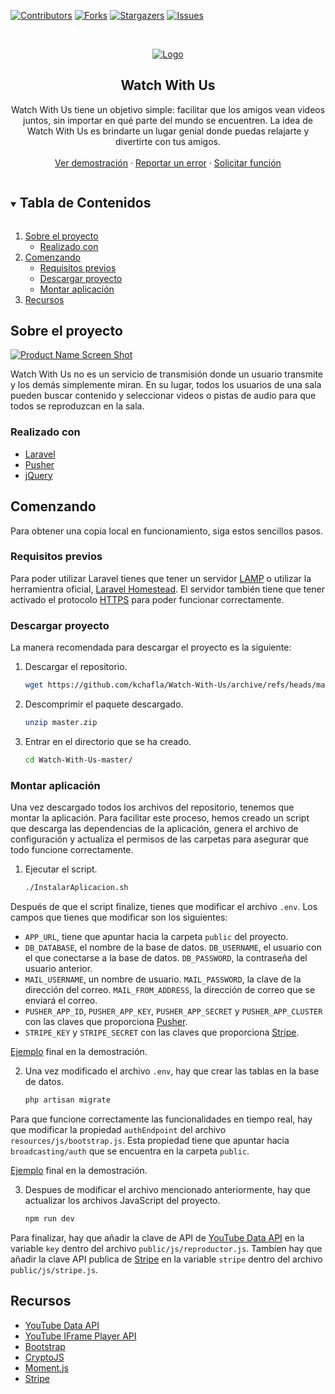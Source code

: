 [![Contributors][contributors-shield]][contributors-url]
[![Forks][forks-shield]][forks-url]
[![Stargazers][stars-shield]][stars-url]
[![Issues][issues-shield]][issues-url]

<!-- PROJECT LOGO -->
<br />
<p align="center">
  <a href="https://github.com/kchafla/Watch-With-Us">
    <img src="https://dawjavi.insjoaquimmir.cat/kchafla/logo.png" alt="Logo">
  </a>

  <h2 align="center">Watch With Us</h2>

  <p align="center">
    Watch With Us tiene un objetivo simple: facilitar que los amigos vean videos juntos, sin importar en qué parte del mundo se encuentren. La idea de Watch With Us es brindarte un lugar genial donde puedas relajarte y divertirte con tus amigos.
    <br />
    <br />
    <a href="https://dawjavi.insjoaquimmir.cat/kchafla/Watch-With-Us/public/">Ver demostración</a>
    ·
    <a href="https://github.com/kchafla/Watch-With-Us/issues">Reportar un error</a>
    ·
    <a href="https://github.com/kchafla/Watch-With-Us/issues">Solicitar función</a>
  </p>
</p>

<!-- TABLE OF CONTENTS -->
<details open="open">
  <summary><h2 style="display: inline-block">Tabla de Contenidos</h2></summary>
  <ol>
    <li>
      <a href="#sobre-el-proyecto">Sobre el proyecto</a>
      <ul>
        <li><a href="#realizado-con">Realizado con </a></li>
      </ul>
    </li>
    <li>
      <a href="#comenzando">Comenzando</a>
      <ul>
        <li><a href="#requisitos-previos">Requisitos previos</a></li>
        <li><a href="#descargar-proyecto">Descargar proyecto</a></li>
        <li><a href="#montar-aplicación">Montar aplicación</a></li>
      </ul>
    </li>
    <li><a href="#recursos">Recursos</a></li>
  </ol>
</details>

<!-- ABOUT THE PROJECT -->
## Sobre el proyecto

[![Product Name Screen Shot][product-screenshot]](https://dawjavi.insjoaquimmir.cat/kchafla/Watch-With-Us/public/)

Watch With Us no es un servicio de transmisión donde un usuario transmite y los demás simplemente miran. En su lugar, todos los usuarios de una sala pueden buscar contenido y seleccionar videos o pistas de audio para que todos se reproduzcan en la sala. 

### Realizado con 

* [Laravel](https://laravel.com)
* [Pusher](https://pusher.com)
* [jQuery](https://jquery.com)

<!-- GETTING STARTED -->
## Comenzando

Para obtener una copia local en funcionamiento, siga estos sencillos pasos.

### Requisitos previos

Para poder utilizar Laravel tienes que tener un servidor [LAMP](https://es.wikipedia.org/wiki/LAMP) o utilizar la herramientra oficial, [Laravel Homestead](https://laravel.com/docs/8.x/homestead). El servidor también tiene que tener activado el protocolo [HTTPS](https://es.wikipedia.org/wiki/Protocolo_seguro_de_transferencia_de_hipertexto) para poder funcionar correctamente.

### Descargar proyecto

La manera recomendada para descargar el proyecto es la siguiente:

1. Descargar el repositorio.
   ```sh
   wget https://github.com/kchafla/Watch-With-Us/archive/refs/heads/master.zip
   ```
2. Descomprimir el paquete descargado.
   ```sh
   unzip master.zip
   ```
3. Entrar en el directorio que se ha creado.
   ```sh
   cd Watch-With-Us-master/
   ```

### Montar aplicación

Una vez descargado todos los archivos del repositorio, tenemos que montar la aplicación. Para facilitar este proceso, hemos creado un script que descarga las dependencias de la aplicación, genera el archivo de configuración y actualiza el permisos de las carpetas para asegurar que todo funcione correctamente.

1. Ejecutar el script.
   ```sh
   ./InstalarAplicacion.sh
   ```

Después de que el script finalize, tienes que modificar el archivo `.env`. Los campos que tienes que modificar son los siguientes:

* `APP_URL`, tiene que apuntar hacia la carpeta `public` del proyecto.
* `DB_DATABASE`, el nombre de la base de datos. `DB_USERNAME`, el usuario con el que conectarse a la base de datos. `DB_PASSWORD`, la contraseña del usuario anterior.
* `MAIL_USERNAME`, un nombre de usuario. `MAIL_PASSWORD`, la clave de la dirección del correo. `MAIL_FROM_ADDRESS`, la dirección de correo que se enviará el correo.
* `PUSHER_APP_ID`, `PUSHER_APP_KEY`, `PUSHER_APP_SECRET` y `PUSHER_APP_CLUSTER` con las claves que proporciona [Pusher](https://pusher.com/).
* `STRIPE_KEY` y `STRIPE_SECRET` con las claves que proporciona [Stripe](https://stripe.com/).

[Ejemplo](https://dawjavi.insjoaquimmir.cat/kchafla/Watch-With-Us/.env) final en la demostración.

2. Una vez modificado el archivo `.env`, hay que crear las tablas en la base de datos.
   ```sh
   php artisan migrate
   ```

Para que funcione correctamente las funcionalidades en tiempo real, hay que modificar la propiedad `authEndpoint` del archivo `resources/js/bootstrap.js`. Esta propiedad tiene que apuntar hacia `broadcasting/auth` que se encuentra en la carpeta `public`. 

[Ejemplo](https://dawjavi.insjoaquimmir.cat/kchafla/Watch-With-Us/resources/js/bootstrap.js) final en la demostración.

3. Despues de modificar el archivo mencionado anteriormente, hay que actualizar los archivos JavaScript del proyecto.
   ```sh
   npm run dev
   ```

Para finalizar, hay que añadir la clave de API de [YouTube Data API](https://developers.google.com/youtube/v3/getting-started) en la variable `key` dentro del archivo `public/js/reproductor.js`. Tambíen hay que añadir la clave API publica de [Stripe](https://stripe.com/docs/keys) en la variable `stripe` dentro del archivo `public/js/stripe.js`.

<!-- ACKNOWLEDGEMENTS -->
## Recursos

* [YouTube Data API](https://developers.google.com/youtube/v3)
* [YouTube IFrame Player API](https://developers.google.com/youtube/iframe_api_reference)
* [Bootstrap](https://getbootstrap.com)
* [CryptoJS](https://cryptojs.gitbook.io/docs/)
* [Moment.js](https://momentjs.com)
* [Stripe](https://stripe.com)

<!-- MARKDOWN LINKS & IMAGES -->
<!-- https://www.markdownguide.org/basic-syntax/#reference-style-links -->
[contributors-shield]: https://img.shields.io/github/contributors/kchafla/Watch-With-Us.svg?style=for-the-badge
[contributors-url]: https://github.com/kchafla/Watch-With-Us/graphs/contributors
[forks-shield]: https://img.shields.io/github/forks/kchafla/Watch-With-Us.svg?style=for-the-badge
[forks-url]: https://github.com/kchafla/Watch-With-Us/network/members
[stars-shield]: https://img.shields.io/github/stars/kchafla/Watch-With-Us.svg?style=for-the-badge
[stars-url]: https://github.com/kchafla/Watch-With-Us/stargazers
[issues-shield]: https://img.shields.io/github/issues/kchafla/Watch-With-Us.svg?style=for-the-badge
[issues-url]: https://github.com/kchafla/Watch-With-Us/issues
[product-screenshot]: https://dawjavi.insjoaquimmir.cat/kchafla/demo.png
